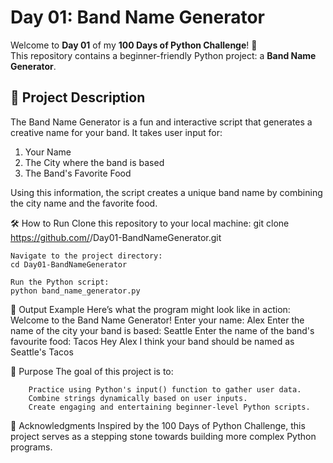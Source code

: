 # Day 01: Band Name Generator

Welcome to **Day 01** of my **100 Days of Python Challenge**! 🚀  
This repository contains a beginner-friendly Python project: a **Band Name Generator**. 

## 📝 Project Description

The Band Name Generator is a fun and interactive script that generates a creative name for your band. It takes user input for:
1. Your Name 
2. The City where the band is based  
3. The Band's Favorite Food

Using this information, the script creates a unique band name by combining the city name and the favorite food.

🛠️ How to Run
    Clone this repository to your local machine:
    git clone https://github.com/<your-username>/Day01-BandNameGenerator.git

    Navigate to the project directory:
    cd Day01-BandNameGenerator

    Run the Python script:
    python band_name_generator.py

🔗 Output Example
		Here’s what the program might look like in action:
		Welcome to the Band Name Generator! 
		Enter your name: Alex
		Enter the name of the city your band is based: Seattle
		Enter the name of the band's favourite food: Tacos
		Hey Alex
		I think your band should be named as Seattle's Tacos

🎯 Purpose
		The goal of this project is to:

		Practice using Python's input() function to gather user data.
		Combine strings dynamically based on user inputs.
		Create engaging and entertaining beginner-level Python scripts.
	
 🌟 Acknowledgments
		Inspired by the 100 Days of Python Challenge, this project serves as a stepping stone towards building more complex Python programs.
